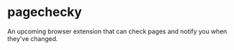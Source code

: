 # pagechecky
An upcoming browser extension that can check pages and notify you when they've changed.
